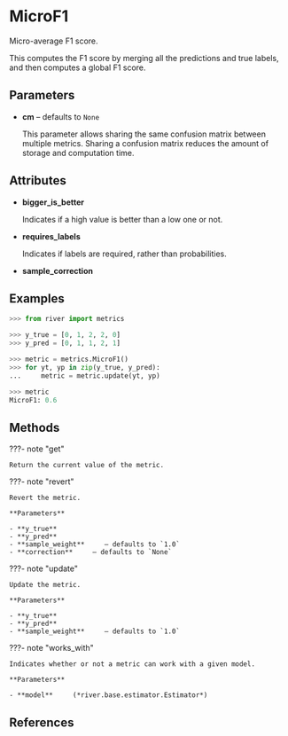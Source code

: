 # MicroF1

Micro-average F1 score.

This computes the F1 score by merging all the predictions and true labels, and then computes a global F1 score.

## Parameters

- **cm** – defaults to `None`

    This parameter allows sharing the same confusion matrix between multiple metrics. Sharing a confusion matrix reduces the amount of storage and computation time.


## Attributes

- **bigger_is_better**

    Indicates if a high value is better than a low one or not.

- **requires_labels**

    Indicates if labels are required, rather than probabilities.

- **sample_correction**


## Examples

```python
>>> from river import metrics

>>> y_true = [0, 1, 2, 2, 0]
>>> y_pred = [0, 1, 1, 2, 1]

>>> metric = metrics.MicroF1()
>>> for yt, yp in zip(y_true, y_pred):
...     metric = metric.update(yt, yp)

>>> metric
MicroF1: 0.6
```

## Methods

???- note "get"

    Return the current value of the metric.

    
???- note "revert"

    Revert the metric.

    **Parameters**

    - **y_true**    
    - **y_pred**    
    - **sample_weight**     – defaults to `1.0`    
    - **correction**     – defaults to `None`    
    
???- note "update"

    Update the metric.

    **Parameters**

    - **y_true**    
    - **y_pred**    
    - **sample_weight**     – defaults to `1.0`    
    
???- note "works_with"

    Indicates whether or not a metric can work with a given model.

    **Parameters**

    - **model**     (*river.base.estimator.Estimator*)    
    
## References

[^1]: [Why are precision, recall and F1 score equal when using micro averaging in a multi-class problem?](https://simonhessner.de/why-are-precision-recall-and-f1-score-equal-when-using-micro-averaging-in-a-multi-class-problem/)

